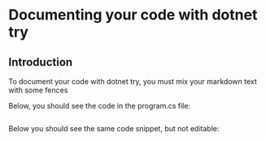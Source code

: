 # Documenting your code with **dotnet try**
## Introduction
To document your code with dotnet try, you must mix your markdown text with some fences

Below, you should see the code in the program.cs file:
```cs --source-file ./Program.cs --project ./dotnettrypost.csproj --region HelloWorld
```

Below you should see the same code snippet, but not editable:
```cs --source-file ./Program.cs --project ./dotnettrypost.csproj --region HelloWorld --editable false
```
